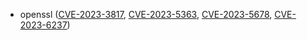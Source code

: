 - openssl ([CVE-2023-3817](https://nvd.nist.gov/vuln/detail/CVE-2023-3817), [CVE-2023-5363](https://nvd.nist.gov/vuln/detail/CVE-2023-5363), [CVE-2023-5678](https://nvd.nist.gov/vuln/detail/CVE-2023-5678), [CVE-2023-6237](https://nvd.nist.gov/vuln/detail/CVE-2023-6237))
